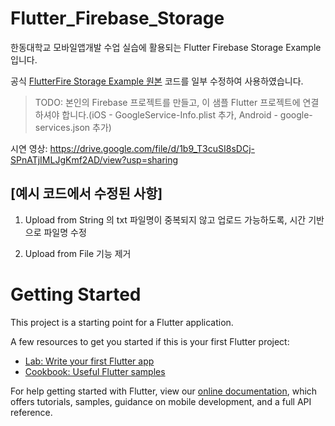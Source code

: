 # Flutter_Firebase_Storage

한동대학교 모바일앱개발 수업 실습에 활용되는 Flutter Firebase Storage Example 입니다.

공식 [FlutterFire Storage Example 원본](https://github.com/FirebaseExtended/flutterfire/tree/master/packages/firebase_storage/firebase_storage
) 코드를 일부 수정하여 사용하였습니다.

> TODO: 본인의 Firebase 프로젝트를 만들고, 이 샘플 Flutter 프로젝트에 연결하셔야 합니다.(iOS - GoogleService-Info.plist 추가, Android - google-services.json 추가)

시연 영상: https://drive.google.com/file/d/1b9_T3cuSI8sDCj-SPnATjIMLJgKmf2AD/view?usp=sharing

## [예시 코드에서 수정된 사항]

1. Upload from String 의 txt 파일명이 중복되지 않고 업로드 가능하도록, 시간 기반으로 파일명 수정

2. Upload from File 기능 제거


# Getting Started

This project is a starting point for a Flutter application.

A few resources to get you started if this is your first Flutter project:

- [Lab: Write your first Flutter app](https://flutter.dev/docs/get-started/codelab)
- [Cookbook: Useful Flutter samples](https://flutter.dev/docs/cookbook)

For help getting started with Flutter, view our
[online documentation](https://flutter.dev/docs), which offers tutorials,
samples, guidance on mobile development, and a full API reference.
